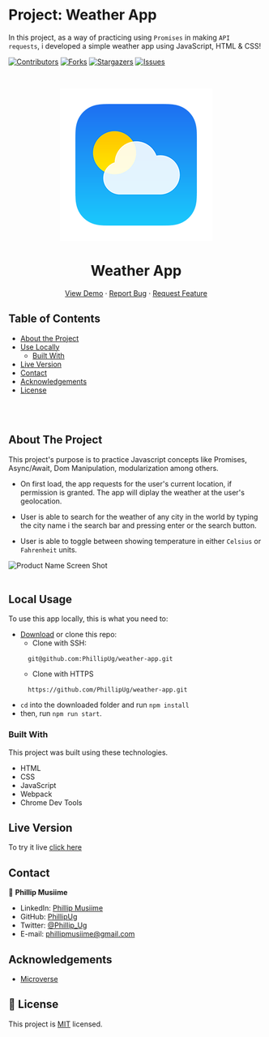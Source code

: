 # Project: Weather App

In this project, as a way of practicing using `Promises` in making `API requests`, i developed a simple weather app using JavaScript, HTML & CSS!

<!--
*** Thanks for checking out this README Template. If you have a suggestion that would
*** make this better, please fork the repo and create a pull request or simply open
*** an issue with the tag "enhancement".
*** Thanks again! Now go create something AMAZING! :D
-->

<!-- PROJECT SHIELDS -->
<!--
*** I'm using markdown "reference style" links for readability.
*** Reference links are enclosed in brackets [ ] instead of parentheses ( ).
*** See the bottom of this document for the declaration of the reference variables
*** for contributors-url, forks-url, etc. This is an optional, concise syntax you may use.
*** https://www.markdownguide.org/basic-syntax/#reference-style-links
-->
[![Contributors][contributors-shield]][contributors-url]
[![Forks][forks-shield]][forks-url]
[![Stargazers][stars-shield]][stars-url]
[![Issues][issues-shield]][issues-url]

<!-- PROJECT LOGO -->
<br />
<p align="center">
  <a href="https://github.com/PhillipUg/weather-app">
    <img src="dist/images/w1.png" alt="Logo" width="300" height="300">
  </a>

  <h1 align="center">Weather App</h1>

  <p align="center">
    <a href="https://phillipug.github.io/weather-app/">View Demo</a>
    ·
    <a href="https://github.com/PhillipUg/weather-app/issues">Report Bug</a>
    ·
    <a href="https://github.com/PhillipUg/weather-app/issues">Request Feature</a>
  </p>
</p>

<!-- TABLE OF CONTENTS -->
## Table of Contents

* [About the Project](#about-the-project)
* [Use Locally](#local-usage)
  * [Built With](#built-with)
* [Live Version](#live-version)
* [Contact](#contact)
* [Acknowledgements](#acknowledgements)
* [License](#license)

<br>
<br>
<!-- ABOUT THE PROJECT -->

## About The Project

This project's purpose is to practice Javascript concepts like Promises, Async/Await, Dom Manipulation, modularization among others.

* On first load, the app requests for the user's current location, if permission is granted. The app will diplay the weather at the user's geolocation.

* User is able to search for the weather of any city in the world by typing the city name i the search bar and pressing enter or the search button.

* User is able to toggle between showing temperature in either `Celsius` or `Fahrenheit` units.

![Product Name Screen Shot][product-screenshot]
<br>
<br>
<!-- ![Product Name Screen Shot][product-screenshot2] -->

<!-- ABOUT THE PROJECT -->
## Local Usage

To use this app locally, this is what you need to:

* [Download](https://github.com/PhillipUg/weather-app/archive/master.zip) or clone this repo:
  - Clone with SSH:
  ```
    git@github.com:PhillipUg/weather-app.git
  ```
  - Clone with HTTPS
  ```
    https://github.com/PhillipUg/weather-app.git
  ```
* `cd` into the downloaded folder and run `npm install`
* then, run `npm run start`.

### Built With
This project was built using these technologies.
* HTML
* CSS
* JavaScript
* Webpack
* Chrome Dev Tools

## Live Version
To try it live [click here](https://phillipug.github.io/weather-app/)

<!-- CONTACT -->

## Contact

👤 **Phillip Musiime**

- LinkedIn: [Phillip Musiime](https://www.linkedin.com/in/phillip-musiime/)
- GitHub: [PhillipUg](https://github.com/PhillipUg)
- Twitter: [@Phillip_Ug](https://twitter.com/Phillip_Ug)
- E-mail: phillipmusiime@gmail.com


<!-- ACKNOWLEDGEMENTS -->
## Acknowledgements
* [Microverse](https://www.microverse.org/)

<!-- MARKDOWN LINKS & IMAGES -->
<!-- https://www.markdownguide.org/basic-syntax/#reference-style-links -->
[contributors-shield]: https://img.shields.io/github/contributors/PhillipUg/weather-app.svg?style=flat-square
[contributors-url]: https://github.com/PhillipUg/weather-app/graphs/contributors
[forks-shield]: https://img.shields.io/github/forks/PhillipUg/weather-app.svg?style=flat-square
[forks-url]: https://github.com/PhillipUg/weather-app/network/members
[stars-shield]: https://img.shields.io/github/stars/PhillipUg/weather-app.svg?style=flat-square
[stars-url]: https://github.com/PhillipUg/weather-app/stargazers
[issues-shield]: https://img.shields.io/github/issues/PhillipUg/weather-app.svg?style=flat-square
[issues-url]: https://github.com/PhillipUg/weather-app/issues
[product-screenshot]: dist/images/gif.gif
<!-- [product-screenshot2]: dist/images/page2.png -->


## 📝 License

This project is [MIT](https://opensource.org/licenses/MIT) licensed.